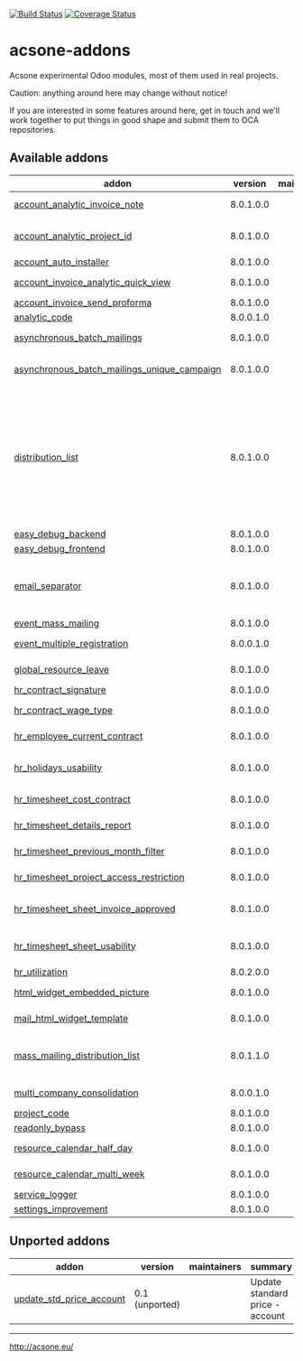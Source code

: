 [![Build Status](https://travis-ci.org/acsone/acsone-addons.svg?branch=master)](https://travis-ci.org/acsone/acsone-addons)
[![Coverage Status](https://coveralls.io/repos/acsone/acsone-addons/badge.png?branch=master)](https://coveralls.io/r/acsone/acsone-addons?branch=master)

acsone-addons
=============

Acsone experimental Odoo modules, most of them
used in real projects.

Caution: anything around here may change without notice!

If you are interested in some features around here,
get in touch and we'll work together to put things
in good shape and submit them to OCA repositories.

[//]: # (addons)

Available addons
----------------
addon | version | maintainers | summary
--- | --- | --- | ---
[account_analytic_invoice_note](account_analytic_invoice_note/) | 8.0.1.0.0 |  | Add invoice note on analytic account.
[account_analytic_project_id](account_analytic_project_id/) | 8.0.1.0.0 |  | This module adds a project_id field on analytic account.
[account_auto_installer](account_auto_installer/) | 8.0.1.0.0 |  | Account Auto Installer
[account_invoice_analytic_quick_view](account_invoice_analytic_quick_view/) | 8.0.1.0.0 |  | Account Invoice Analytic Quick View
[account_invoice_send_proforma](account_invoice_send_proforma/) | 8.0.1.0.0 |  | Send proforma invoice
[analytic_code](analytic_code/) | 8.0.0.1.0 |  | analytic_code
[asynchronous_batch_mailings](asynchronous_batch_mailings/) | 8.0.1.0.0 |  | Asynchronous Batch Mailings
[asynchronous_batch_mailings_unique_campaign](asynchronous_batch_mailings_unique_campaign/) | 8.0.1.0.0 |  | When chunks are created then ensure than
[distribution_list](distribution_list/) | 8.0.1.0.0 |  | Distribution List ================= This module provide features to allow the user to * create distribution lists composed with dynamic filters (odoo domain) * manage those distribution lists by adding or deleting lines
[easy_debug_backend](easy_debug_backend/) | 8.0.1.0.0 |  | Easy Debug Backend
[easy_debug_frontend](easy_debug_frontend/) | 8.0.1.0.0 |  | Easy Debug Frontend
[email_separator](email_separator/) | 8.0.1.0.0 |  | Uses plus sign instead of dash as technical email separator to build bounce return paths
[event_mass_mailing](event_mass_mailing/) | 8.0.1.0.0 |  | Event Mass Mailing
[event_multiple_registration](event_multiple_registration/) | 8.0.0.1.0 |  | Event Multiple Registration
[global_resource_leave](global_resource_leave/) | 8.0.1.0.0 |  | Define globals leaves for working times.
[hr_contract_signature](hr_contract_signature/) | 8.0.1.0.0 |  | HR Contract Signature
[hr_contract_wage_type](hr_contract_wage_type/) | 8.0.1.0.0 |  | HR Contract Wage Type
[hr_employee_current_contract](hr_employee_current_contract/) | 8.0.1.0.0 |  | Compute the current contract on employee
[hr_holidays_usability](hr_holidays_usability/) | 8.0.1.0.0 |  | Add some usability improvements for holidays management
[hr_timesheet_cost_contract](hr_timesheet_cost_contract/) | 8.0.1.0.0 |  | HR Timesheet cost based on contract
[hr_timesheet_details_report](hr_timesheet_details_report/) | 8.0.1.0.0 |  | Add timesheet details report
[hr_timesheet_previous_month_filter](hr_timesheet_previous_month_filter/) | 8.0.1.0.0 |  | Add filters for previous month for timesheet
[hr_timesheet_project_access_restriction](hr_timesheet_project_access_restriction/) | 8.0.1.0.0 |  | Prevent to access to not authorized project
[hr_timesheet_sheet_invoice_approved](hr_timesheet_sheet_invoice_approved/) | 8.0.1.0.0 |  | Filter on approved timesheet on analytic line view
[hr_timesheet_sheet_usability](hr_timesheet_sheet_usability/) | 8.0.1.0.0 |  | Usability improvements for HR timesheet sheet
[hr_utilization](hr_utilization/) | 8.0.2.0.0 |  | HR Utilization Report
[html_widget_embedded_picture](html_widget_embedded_picture/) | 8.0.1.0.0 |  | Mail Html Widget Embedded Picture
[mail_html_widget_template](mail_html_widget_template/) | 8.0.1.0.0 |  | Mail HTML Widget Template
[mass_mailing_distribution_list](mass_mailing_distribution_list/) | 8.0.1.1.0 |  | This module make a link between distribution list and mass mailing.
[multi_company_consolidation](multi_company_consolidation/) | 8.0.0.1.0 |  | Account reports multi company consolidation
[project_code](project_code/) | 8.0.1.0.0 |  | Project Code
[readonly_bypass](readonly_bypass/) | 8.0.1.0.0 |  | Read Only ByPass
[resource_calendar_half_day](resource_calendar_half_day/) | 8.0.1.0.0 |  | Allow to define half day in calendar
[resource_calendar_multi_week](resource_calendar_multi_week/) | 8.0.1.0.0 |  | Define schedule of two weeks
[service_logger](service_logger/) | 8.0.1.0.0 |  | Service logger
[settings_improvement](settings_improvement/) | 8.0.1.0.0 |  | Settings Improvement


Unported addons
---------------
addon | version | maintainers | summary
--- | --- | --- | ---
[update_std_price_account](__unported__/update_std_price_account/) | 0.1 (unported) |  | Update standard price - account

[//]: # (end addons)

---

http://acsone.eu/
